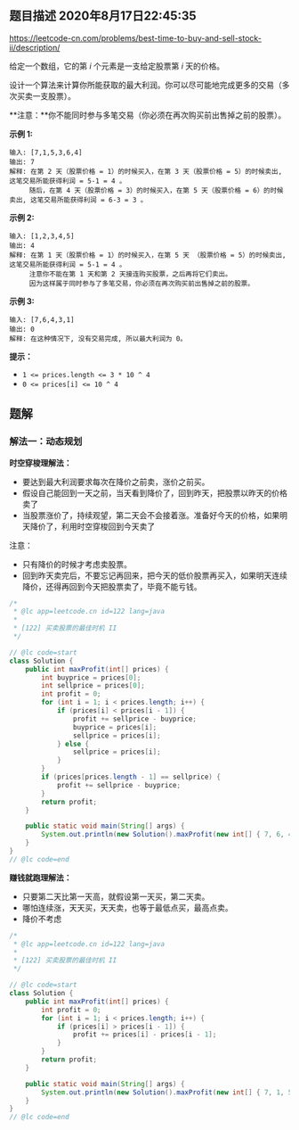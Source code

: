## 题目描述	2020年8月17日22:45:35

https://leetcode-cn.com/problems/best-time-to-buy-and-sell-stock-ii/description/

给定一个数组，它的第 *i* 个元素是一支给定股票第 *i* 天的价格。

设计一个算法来计算你所能获取的最大利润。你可以尽可能地完成更多的交易（多次买卖一支股票）。

**注意：**你不能同时参与多笔交易（你必须在再次购买前出售掉之前的股票）。

 

**示例 1:**

```
输入: [7,1,5,3,6,4]
输出: 7
解释: 在第 2 天（股票价格 = 1）的时候买入，在第 3 天（股票价格 = 5）的时候卖出, 这笔交易所能获得利润 = 5-1 = 4 。
     随后，在第 4 天（股票价格 = 3）的时候买入，在第 5 天（股票价格 = 6）的时候卖出, 这笔交易所能获得利润 = 6-3 = 3 。
```

**示例 2:**

```
输入: [1,2,3,4,5]
输出: 4
解释: 在第 1 天（股票价格 = 1）的时候买入，在第 5 天 （股票价格 = 5）的时候卖出, 这笔交易所能获得利润 = 5-1 = 4 。
     注意你不能在第 1 天和第 2 天接连购买股票，之后再将它们卖出。
     因为这样属于同时参与了多笔交易，你必须在再次购买前出售掉之前的股票。
```

**示例 3:**

```
输入: [7,6,4,3,1]
输出: 0
解释: 在这种情况下, 没有交易完成, 所以最大利润为 0。
```

 

**提示：**

- `1 <= prices.length <= 3 * 10 ^ 4`
- `0 <= prices[i] <= 10 ^ 4`

## 题解

### 解法一：动态规划

**时空穿梭理解法：**

- 要达到最大利润要求每次在降价之前卖，涨价之前买。
- 假设自己能回到一天之前，当天看到降价了，回到昨天，把股票以昨天的价格卖了
- 当股票涨价了，持续观望，第二天会不会接着涨。准备好今天的价格，如果明天降价了，利用时空穿梭回到今天卖了

注意：

- 只有降价的时候才考虑卖股票。
- 回到昨天卖完后，不要忘记再回来，把今天的低价股票再买入，如果明天连续降价，还得再回到今天把股票卖了，毕竟不能亏钱。

```java
/*
 * @lc app=leetcode.cn id=122 lang=java
 *
 * [122] 买卖股票的最佳时机 II
 */

// @lc code=start
class Solution {
    public int maxProfit(int[] prices) {
        int buyprice = prices[0];
        int sellprice = prices[0];
        int profit = 0;
        for (int i = 1; i < prices.length; i++) {
            if (prices[i] < prices[i - 1]) {
                profit += sellprice - buyprice;
                buyprice = prices[i];
                sellprice = prices[i];
            } else {
                sellprice = prices[i];
            }
        }
        if (prices[prices.length - 1] == sellprice) {
            profit += sellprice - buyprice;
        }
        return profit;
    }

    public static void main(String[] args) {
        System.out.println(new Solution().maxProfit(new int[] { 7, 6, 4, 3, 1 }));
    }
}
// @lc code=end

```

**赚钱就跑理解法：**

- 只要第二天比第一天高，就假设第一天买，第二天卖。
- 哪怕连续涨，天天买，天天卖，也等于最低点买，最高点卖。
- 降价不考虑

```java
/*
 * @lc app=leetcode.cn id=122 lang=java
 *
 * [122] 买卖股票的最佳时机 II
 */

// @lc code=start
class Solution {
    public int maxProfit(int[] prices) {
        int profit = 0;
        for (int i = 1; i < prices.length; i++) {
            if (prices[i] > prices[i - 1]) {
                profit += prices[i] - prices[i - 1];
            }
        }
        return profit;
    }

    public static void main(String[] args) {
        System.out.println(new Solution().maxProfit(new int[] { 7, 1, 5, 3, 6, 4 }));
    }
}
// @lc code=end

```




